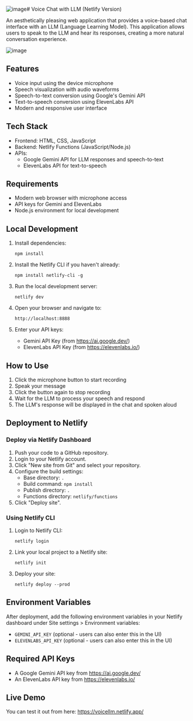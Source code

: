 ![image](https://github.com/user-attachments/assets/343c001b-81d1-46a9-aed4-a8956fadbd01)# Voice Chat with LLM (Netlify Version)

An aesthetically pleasing web application that provides a voice-based chat interface with an LLM (Language Learning Model). This application allows users to speak to the LLM and hear its responses, creating a more natural conversation experience.

![image](https://github.com/user-attachments/assets/6511d402-e8b1-4260-9dc2-8b4179078ad9)

## Features

- Voice input using the device microphone
- Speech visualization with audio waveforms
- Speech-to-text conversion using Google's Gemini API
- Text-to-speech conversion using ElevenLabs API
- Modern and responsive user interface

## Tech Stack

- Frontend: HTML, CSS, JavaScript
- Backend: Netlify Functions (JavaScript/Node.js)
- APIs:
  - Google Gemini API for LLM responses and speech-to-text
  - ElevenLabs API for text-to-speech

## Requirements

- Modern web browser with microphone access
- API keys for Gemini and ElevenLabs
- Node.js environment for local development

## Local Development

1. Install dependencies:
   ```
   npm install
   ```

2. Install the Netlify CLI if you haven't already:
   ```
   npm install netlify-cli -g
   ```

3. Run the local development server:
   ```
   netlify dev
   ```

4. Open your browser and navigate to:
   ```
   http://localhost:8888
   ```

5. Enter your API keys:
   - Gemini API Key (from https://ai.google.dev/)
   - ElevenLabs API Key (from https://elevenlabs.io/)

## How to Use

1. Click the microphone button to start recording
2. Speak your message
3. Click the button again to stop recording
4. Wait for the LLM to process your speech and respond
5. The LLM's response will be displayed in the chat and spoken aloud

## Deployment to Netlify

### Deploy via Netlify Dashboard

1. Push your code to a GitHub repository.
2. Login to your Netlify account.
3. Click "New site from Git" and select your repository.
4. Configure the build settings:
   - Base directory: `.`
   - Build command: `npm install`
   - Publish directory: `.`
   - Functions directory: `netlify/functions`
5. Click "Deploy site".

### Using Netlify CLI

1. Login to Netlify CLI:
   ```
   netlify login
   ```

2. Link your local project to a Netlify site:
   ```
   netlify init
   ```

3. Deploy your site:
   ```
   netlify deploy --prod
   ```

## Environment Variables

After deployment, add the following environment variables in your Netlify dashboard under Site settings > Environment variables:

- `GEMINI_API_KEY` (optional - users can also enter this in the UI)
- `ELEVENLABS_API_KEY` (optional - users can also enter this in the UI)

## Required API Keys

- A Google Gemini API key from https://ai.google.dev/
- An ElevenLabs API key from https://elevenlabs.io/

## Live Demo

You can test it out from here: https://voicellm.netlify.app/
